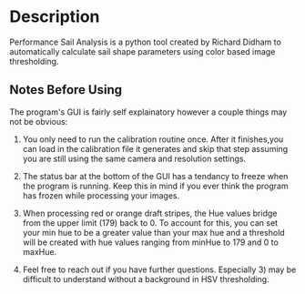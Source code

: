 # Description
Performance Sail Analysis is a python tool created by Richard Didham to
automatically calculate sail shape parameters using color based image 
thresholding.

## Notes Before Using
The program's GUI is fairly self explainatory however a couple things may not
be obvious:
1) You only need to run the calibration routine once. After it finishes,you 
	can load in the calibration file it generates and skip that step assuming
	you are still using the same camera and resolution settings.

2) The status bar at the bottom of the GUI has a tendancy to freeze when 
	the program is running. Keep this in mind if you ever think the program has
	frozen while processing your images.
	
3) When processing red or orange draft stripes, the Hue values bridge from the 
	upper limit (179) back to 0. To account for this, you can set your min hue
	to be a greater value than your max hue and a threshold will be created
	with hue values ranging from minHue to 179 and 0 to maxHue.

4) Feel free to reach out if you have further questions. Especially 3) may be
	difficult to understand without a background in HSV thresholding.